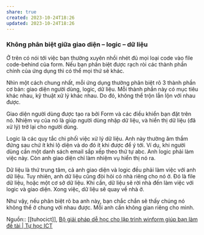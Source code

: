 ```yaml
---
share: true
created: 2023-10-24T18:26
updated: 2023-10-24T18:26
---
```

### Không phân biệt giữa giao diện – logic – dữ liệu

Ở trên có nói tới việc bạn thường xuyên nhồi nhét đủ mọi loại code vào file code-behind của form. Nếu bạn phân biệt được rạch ròi các thành phần chính của ứng dụng thì có thể mọi thứ sẽ khác.

Nhìn một cách chung nhất, mỗi ứng dụng thường phân biệt rõ 3 thành phần cơ bản: giao diện người dùng, logic, dữ liệu. Mỗi thành phần này có mục tiêu khác nhau, kỹ thuật xử lý khác nhau. Do đó, không thể trộn lẫn lộn với nhau được.

Giao diện người dùng được tạo ra bởi Form và các điều khiển bạn đặt trên nó. Nhiệm vụ của nó là giúp người dùng nhập dữ liệu, và hiển thị dữ liệu (đã xử lý) trở lại cho người dùng.

Logic là các quy tắc chi phối việc xử lý dữ liệu. Anh này thường âm thầm đứng sau chứ ít khi lộ diện và do đó ít khi được để ý tới. Ví dụ, khi người dùng cần một danh sách email sắp xếp theo thứ tự abc. Anh logic phải làm việc này. Còn anh giao diện chỉ làm nhiệm vụ hiển thị nó ra.

Dữ liệu là thứ trung tâm, cả anh giao diện và logic đều phải làm việc với anh dữ liệu. Tuy nhiên, anh dữ liệu cũng đòi hỏi có nhà riêng cho nó ở. Đó là file dữ liệu, hoặc một cơ sở dữ liệu. Khi cần, dữ liệu sẽ rời nhà đến làm việc với logic và giao diện. Xong việc, dữ liệu sẽ quay về nhà ở.

Như vậy, nếu phân biệt rõ ba anh này, bạn chắc chắn sẽ thấy chúng nó không thể ở chung với nhau được. Mỗi anh cần không gian riêng cho mình.


Nguồn:: [[tuhocict]], [Bộ giải pháp dễ học cho lập trình winform giúp bạn làm đề tài | Tự học ICT](https://tuhocict.com/giai-phap-winforms-1-phan-tich-van-de-bai-toan-minh-hoa/)
